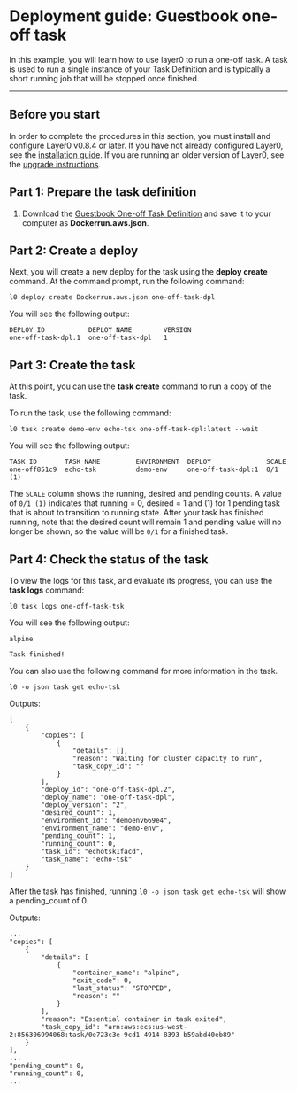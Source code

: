 # Deployment guide: Guestbook one-off task

In this example, you will learn how to use layer0 to run a one-off task. A task is used to run a single instance of your Task Definition and is typically a short running job that will be stopped once finished.

---

## Before you start
In order to complete the procedures in this section, you must install and configure Layer0 v0.8.4 or later. If you have not already configured Layer0, see the [installation guide](/setup/install). If you are running an older version of Layer0, see the [upgrade instructions](/setup/upgrade#upgrading-older-versions-of-layer0).

## Part 1: Prepare the task definition

1. Download the [Guestbook One-off Task Definition](https://github.com/quintilesims/guides/blob/master/one-off-task/Dockerrun.aws.json) and save it to your computer as **Dockerrun.aws.json**.

## Part 2: Create a deploy
Next, you will create a new deploy for the task using the **deploy create** command. At the command prompt, run the following command:

`l0 deploy create Dockerrun.aws.json one-off-task-dpl`

You will see the following output:
```
DEPLOY ID           DEPLOY NAME        VERSION
one-off-task-dpl.1  one-off-task-dpl   1
```

## Part 3: Create the task
At this point, you can use the **task create** command to run a copy of the task.

To run the task, use the following command:

`l0 task create demo-env echo-tsk one-off-task-dpl:latest --wait`

You will see the following output:
```
TASK ID       TASK NAME         ENVIRONMENT  DEPLOY              SCALE
one-off851c9  echo-tsk          demo-env     one-off-task-dpl:1  0/1 (1)
```

The `SCALE` column shows the running, desired and pending counts. A value of `0/1 (1)` indicates that running = 0, desired = 1 and (1) for 1 pending task that is about to transition to running state. After your task has finished running, note that the desired count will remain 1 and pending value will no longer be shown, so the value will be `0/1` for a finished task.

## Part 4: Check the status of the task

To view the logs for this task, and evaluate its progress, you can use the **task logs** command:

`l0 task logs one-off-task-tsk`  

You will see the following output:
```
alpine
------
Task finished!
```

You can also use the following command for more information in the task.

`l0 -o json task get echo-tsk`

Outputs:

```
[
    {
        "copies": [
            {
                "details": [],
                "reason": "Waiting for cluster capacity to run",
                "task_copy_id": ""
            }
        ],
        "deploy_id": "one-off-task-dpl.2",
        "deploy_name": "one-off-task-dpl",
        "deploy_version": "2",
        "desired_count": 1,
        "environment_id": "demoenv669e4",
        "environment_name": "demo-env",
        "pending_count": 1,
        "running_count": 0,
        "task_id": "echotsk1facd",
        "task_name": "echo-tsk"
    }
]
```

After the task has finished, running `l0 -o json task get echo-tsk` will show a pending_count of 0.

Outputs:

```
...
"copies": [
    {
        "details": [
            {
                "container_name": "alpine",
                "exit_code": 0,
                "last_status": "STOPPED",
                "reason": ""
            }
        ],
        "reason": "Essential container in task exited",
        "task_copy_id": "arn:aws:ecs:us-west-2:856306994068:task/0e723c3e-9cd1-4914-8393-b59abd40eb89"
    }
],
...
"pending_count": 0,
"running_count": 0,
...

```
